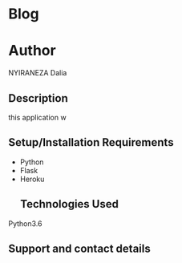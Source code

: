  
 # Blog
 # Author
 NYIRANEZA Dalia
 ## Description
 this application w
 ## Setup/Installation Requirements
* Python
* Flask
* Heroku
  ## Technologies Used
 Python3.6
 ## Support and contact details
